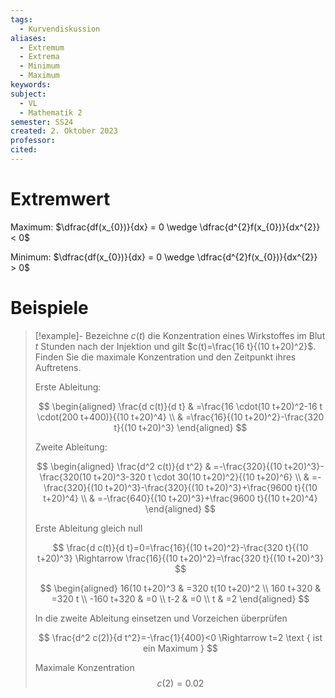 ```yaml
---
tags:
  - Kurvendiskussion
aliases:
  - Extremum
  - Extrema
  - Minimum
  - Maximum
keywords: 
subject:
  - VL
  - Mathematik 2
semester: SS24
created: 2. Oktober 2023
professor: 
cited:
---
```

 

# Extremwert

Maximum: $\dfrac{df(x_{0})}{dx} = 0 \wedge \dfrac{d^{2}f(x_{0})}{dx^{2}} < 0$

Minimum: $\dfrac{df(x_{0})}{dx} = 0 \wedge \dfrac{d^{2}f(x_{0})}{dx^{2}} > 0$

# Beispiele

> [!example]- Bezeichne $c(t)$ die Konzentration eines Wirkstoffes im Blut $t$ Stunden nach der Injektion und gilt $c(t)=\frac{16 t}{(10 t+20)^2}$.
> Finden Sie die maximale Konzentration und den Zeitpunkt ihres Auftretens.
> 
> Erste Ableitung:
> 
> $$
> \begin{aligned}
> \frac{d c(t)}{d t} & =\frac{16 \cdot(10 t+20)^2-16 t \cdot(200 t+400)}{(10 t+20)^4} \\
> & =\frac{16}{(10 t+20)^2}-\frac{320 t}{(10 t+20)^3}
> \end{aligned}
> $$
> 
> Zweite Ableitung:
> 
> $$
> \begin{aligned}
> \frac{d^2 c(t)}{d t^2} & =-\frac{320}{(10 t+20)^3}-\frac{320(10 t+20)^3-320 t \cdot 30(10 t+20)^2}{(10 t+20)^6} \\
> & =-\frac{320}{(10 t+20)^3}-\frac{320}{(10 t+20)^3}+\frac{9600 t}{(10 t+20)^4} \\
> & =-\frac{640}{(10 t+20)^3}+\frac{9600 t}{(10 t+20)^4}
> \end{aligned}
> $$
> 
> Erste Ableitung gleich null
> 
> $$
> \frac{d c(t)}{d t}=0=\frac{16}{(10 t+20)^2}-\frac{320 t}{(10 t+20)^3} \Rightarrow \frac{16}{(10 t+20)^2}=\frac{320 t}{(10 t+20)^3}
> $$
> 
> $$
> \begin{aligned}
> 16(10 t+20)^3 & =320 t(10 t+20)^2 \\
> 160 t+320 & =320 t \\
> -160 t+320 & =0 \\
> t-2 & =0 \\
> t & =2
> \end{aligned}
> $$
> 
> In die zweite Ableitung einsetzen und Vorzeichen überprüfen
> 
> $$
> \frac{d^2 c(2)}{d t^2}=-\frac{1}{400}<0 \Rightarrow t=2 \text { ist ein Maximum }
> $$
> 
> Maximale Konzentration
> $$c(2) = 0.02$$